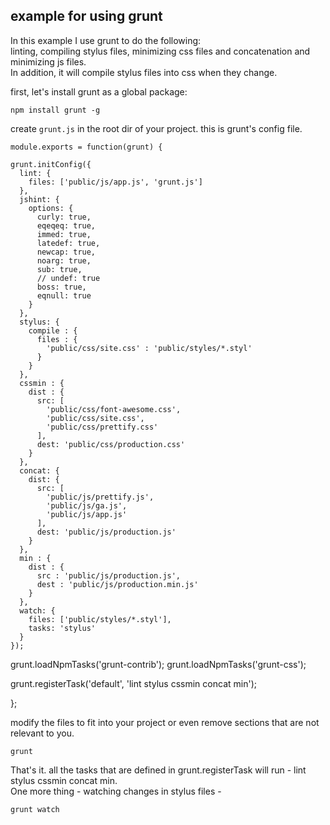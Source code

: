 ## example for using grunt

In this example I use grunt to do the following:  
linting, compiling stylus files, minimizing css files and concatenation and minimizing js files.  
In addition, it will compile stylus files into css when they change.

first, let's install grunt as a global package:

    npm install grunt -g

create `grunt.js` in the root dir of your project. this is grunt's config file.

    module.exports = function(grunt) {
  
    grunt.initConfig({
      lint: {
        files: ['public/js/app.js', 'grunt.js']
      },
      jshint: {
        options: {
          curly: true,
          eqeqeq: true,
          immed: true,
          latedef: true,
          newcap: true,
          noarg: true,
          sub: true,
          // undef: true
          boss: true,
          eqnull: true
        }
      },
      stylus: {
        compile : {
          files : {
            'public/css/site.css' : 'public/styles/*.styl'
          }
        }
      },
      cssmin : {
        dist : {
          src: [
            'public/css/font-awesome.css',
            'public/css/site.css',
            'public/css/prettify.css'
          ],
          dest: 'public/css/production.css'
        }
      },
      concat: {
        dist: {
          src: [
            'public/js/prettify.js',
            'public/js/ga.js',
            'public/js/app.js'
          ],
          dest: 'public/js/production.js'
        }
      },
      min : {
        dist : {
          src : 'public/js/production.js',
          dest : 'public/js/production.min.js'
        }
      },
      watch: {
        files: ['public/styles/*.styl'],
        tasks: 'stylus'
      }
    });

  grunt.loadNpmTasks('grunt-contrib');
  grunt.loadNpmTasks('grunt-css');

  grunt.registerTask('default', 'lint stylus cssmin concat min');

};

modify the files to fit into your project or even remove sections that are not relevant to you.

    grunt

That's it. all the tasks that are defined in grunt.registerTask will run - lint stylus cssmin concat min.  
One more thing - watching changes in stylus files - 
    
    grunt watch

